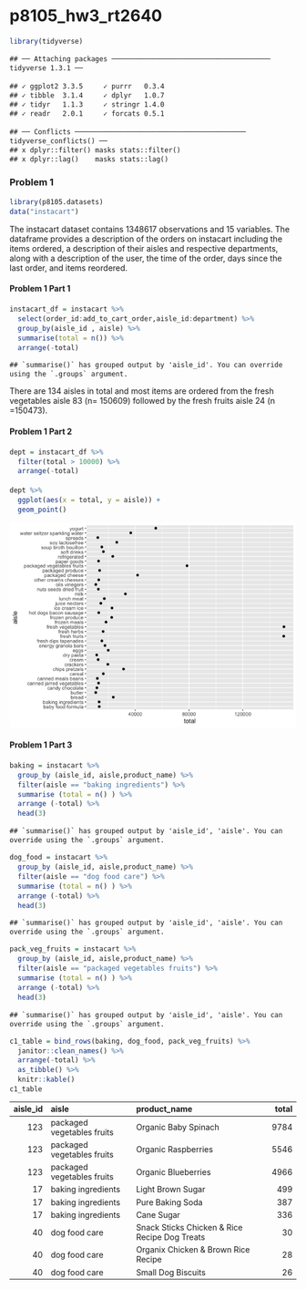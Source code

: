 p8105\_hw3\_rt2640
================

``` r
library(tidyverse)
```

    ## ── Attaching packages ─────────────────────────────────────── tidyverse 1.3.1 ──

    ## ✓ ggplot2 3.3.5     ✓ purrr   0.3.4
    ## ✓ tibble  3.1.4     ✓ dplyr   1.0.7
    ## ✓ tidyr   1.1.3     ✓ stringr 1.4.0
    ## ✓ readr   2.0.1     ✓ forcats 0.5.1

    ## ── Conflicts ────────────────────────────────────────── tidyverse_conflicts() ──
    ## x dplyr::filter() masks stats::filter()
    ## x dplyr::lag()    masks stats::lag()

### Problem 1

``` r
library(p8105.datasets)
data("instacart")
```

The instacart dataset contains 1348617 observations and 15 variables.
The dataframe provides a description of the orders on instacart
including the items ordered, a description of their aisles and
respective departments, along with a description of the user, the time
of the order, days since the last order, and items reordered.

#### Problem 1 Part 1

``` r
instacart_df = instacart %>%
  select(order_id:add_to_cart_order,aisle_id:department) %>% 
  group_by(aisle_id , aisle) %>%
  summarise(total = n()) %>%
  arrange(-total)
```

    ## `summarise()` has grouped output by 'aisle_id'. You can override using the `.groups` argument.

There are 134 aisles in total and most items are ordered from the fresh
vegetables aisle 83 (n= 150609) followed by the fresh fruits aisle 24 (n
=150473).

#### Problem 1 Part 2

``` r
dept = instacart_df %>%
  filter(total > 10000) %>%
  arrange(-total)

dept %>%
  ggplot(aes(x = total, y = aisle)) +
  geom_point()
```

![](p8105_hw3_rt2640_files/figure-gfm/unnamed-chunk-2-1.png)<!-- -->

#### Problem 1 Part 3

``` r
baking = instacart %>%
  group_by (aisle_id, aisle,product_name) %>%
  filter(aisle == "baking ingredients") %>%
  summarise (total = n() ) %>%
  arrange (-total) %>%
  head(3)
```

    ## `summarise()` has grouped output by 'aisle_id', 'aisle'. You can override using the `.groups` argument.

``` r
dog_food = instacart %>%
  group_by (aisle_id, aisle,product_name) %>%
  filter(aisle == "dog food care") %>%
  summarise (total = n() ) %>%
  arrange (-total) %>%
  head(3)
```

    ## `summarise()` has grouped output by 'aisle_id', 'aisle'. You can override using the `.groups` argument.

``` r
pack_veg_fruits = instacart %>%
  group_by (aisle_id, aisle,product_name) %>%
  filter(aisle == "packaged vegetables fruits") %>%
  summarise (total = n() ) %>%
  arrange (-total) %>%
  head(3)
```

    ## `summarise()` has grouped output by 'aisle_id', 'aisle'. You can override using the `.groups` argument.

``` r
c1_table = bind_rows(baking, dog_food, pack_veg_fruits) %>%
  janitor::clean_names() %>%
  arrange(-total) %>% 
  as_tibble() %>% 
  knitr::kable()
c1_table
```

| aisle\_id | aisle                      | product\_name                                 | total |
|----------:|:---------------------------|:----------------------------------------------|------:|
|       123 | packaged vegetables fruits | Organic Baby Spinach                          |  9784 |
|       123 | packaged vegetables fruits | Organic Raspberries                           |  5546 |
|       123 | packaged vegetables fruits | Organic Blueberries                           |  4966 |
|        17 | baking ingredients         | Light Brown Sugar                             |   499 |
|        17 | baking ingredients         | Pure Baking Soda                              |   387 |
|        17 | baking ingredients         | Cane Sugar                                    |   336 |
|        40 | dog food care              | Snack Sticks Chicken & Rice Recipe Dog Treats |    30 |
|        40 | dog food care              | Organix Chicken & Brown Rice Recipe           |    28 |
|        40 | dog food care              | Small Dog Biscuits                            |    26 |
